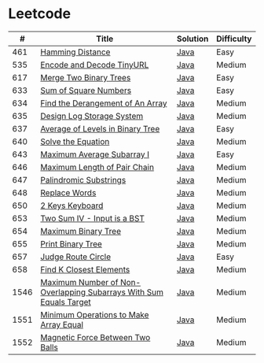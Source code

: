 # Leetcode
| # | Title | Solution | Difficulty |
|---| ----- | -------- | ---------- |
|461|[Hamming Distance](https://leetcode.com/problems/hamming-distance/description/) | [Java](./src/leetcode/bit/HammingDistance.java)|Easy|
|535|[Encode and Decode TinyURL](https://leetcode.com/problems/encode-and-decode-tinyurl/description/) | [Java](./src/leetcode/Implement/EncodeandDecodeTinyURL.java)|Medium|
|617|[Merge Two Binary Trees](https://leetcode.com/problems/merge-two-binary-trees/description/) | [Java](./src/leetcode/Tree/MergeTwoBinaryTrees.java)|Easy|
|633|[Sum of Square Numbers](https://leetcode.com/problems/sum-of-square-numbers/description/) | [Java](./src/leetcode/other/SumofSquareNumbers.java)|Easy|
|634|[Find the Derangement of An Array](https://leetcode.com/problems/find-the-derangement-of-an-array/description/) | [Java](./src/leetcode/other/FindtheDerangementofAnArray.java)|Medium|
|635|[Design Log Storage System](https://leetcode.com/problems/design-log-storage-system/description/) | [Java](./src/leetcode/Implement/DesignLogStorageSystem.java)|Medium|
|637|[Average of Levels in Binary Tree](https://leetcode.com/problems/average-of-levels-in-binary-tree/description/) | [Java](./src/leetcode/Tree/AverageofLevelsinBinaryTree.java)|Easy|
|640|[Solve the Equation](https://leetcode.com/problems/solve-the-equation/description/) | [Java](./src/leetcode/other/SolvetheEquation.java)|Medium|
|643|[Maximum Average Subarray I](https://leetcode.com/problems/maximum-average-subarray-i/description/) | [Java](./src/leetcode/other/MaximumAverageSubarrayI.java)|Easy|
|646|[Maximum Length of Pair Chain](https://leetcode.com/problems/maximum-length-of-pair-chain/description/) | [Java](./src/leetcode/other/MaximumLengthofPairChain.java)|Medium|
|647|[Palindromic Substrings](https://leetcode.com/problems/palindromic-substrings/description/) | [Java](./src/leetcode/other/PalindromicSubstrings.java)|Medium|
|648|[Replace Words](https://leetcode.com/problems/replace-words/description/) | [Java](./src/leetcode/other/ReplaceWords.java)|Medium|
|650|[2 Keys Keyboard](https://leetcode.com/problems/2-keys-keyboard/description/) | [Java](./src/leetcode/other/_2KeysKeyboard.java)|Medium|
|653|[Two Sum IV - Input is a BST](https://leetcode.com/problems/two-sum-iv-input-is-a-bst/description/) | [Java](./src/leetcode/Tree/TwoSumIV_InputisaBST.java)|Medium|
|654|[Maximum Binary Tree](https://leetcode.com/problems/maximum-binary-tree/description/) | [Java](./src/leetcode/Tree/MaximumBinaryTree.java)|Medium|
|655|[Print Binary Tree](https://leetcode.com/problems/print-binary-tree/description/) | [Java](./src/leetcode/Tree/PrintBinaryTree.java)|Medium|
|657|[Judge Route Circle](https://leetcode.com/problems/judge-route-circle/description/) | [Java](./src/leetcode/other/JudgeRouteCircle.java)|Easy|
|658|[Find K Closest Elements](https://leetcode.com/problems/find-k-closest-elements/description/) | [Java](./src/leetcode/other/FindKClosestElements.java)|Medium|
|1546|[Maximum Number of Non-Overlapping Subarrays With Sum Equals Target](https://leetcode.com/contest/weekly-contest-201/problems/maximum-number-of-non-overlapping-subarrays-with-sum-equals-target/)|[Java](https://github.com/fuqi1001/Leetcode/blob/master/src/leetcode/DPandBackTracking/MaxNoOverlapping.java)|Medium
|1551|[Minimum Operations to Make Array Equal](https://leetcode.com/problems/minimum-operations-to-make-array-equal/)|[Java](https://github.com/fuqi1001/Leetcode/blob/master/src/leetcode/Array/MinimumOperationsToMakeArrayEqual.java)|Medium
|1552|[Magnetic Force Between Two Balls](https://leetcode.com/problems/magnetic-force-between-two-balls/)|[Java](https://github.com/fuqi1001/Leetcode/blob/master/src/leetcode/BinarySearch/MagneticForceBetweenTwoBalls.java)|Medium
